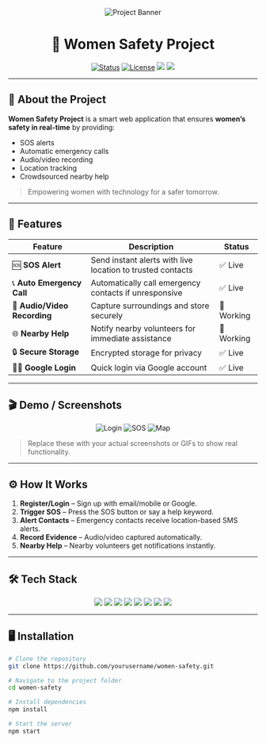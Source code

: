 <p align="center">
  <img src="https://via.placeholder.com/800x200?text=Women+Safety+Project+Banner" alt="Project Banner"/>
</p>

<h1 align="center">🌸 Women Safety Project</h1>

<p align="center">
  <a href="#"><img src="https://img.shields.io/badge/Status-Active-brightgreen" alt="Status"/></a>
  <a href="#"><img src="https://img.shields.io/badge/License-MIT-blue" alt="License"/></a>
  <a href="#"><img src="https://img.shields.io/badge/Node.js-%23339933.svg?style=flat&logo=node.js&logoColor=white"/></a>
  <a href="#"><img src="https://img.shields.io/badge/JavaScript-F7DF1E?style=flat&logo=javascript&logoColor=black"/></a>
</p>

---

## 💖 About the Project

**Women Safety Project** is a smart web application that ensures **women’s safety in real-time** by providing:  
- SOS alerts  
- Automatic emergency calls  
- Audio/video recording  
- Location tracking  
- Crowdsourced nearby help  

> Empowering women with technology for a safer tomorrow.

---

## 🚀 Features

| Feature | Description | Status |
|---------|-------------|--------|
| 🆘 **SOS Alert** | Send instant alerts with live location to trusted contacts | ✅ Live |
| 📞 **Auto Emergency Call** | Automatically call emergency contacts if unresponsive | ✅ Live |
| 🎥 **Audio/Video Recording** | Capture surroundings and store securely | 🔄 Working |
| 🌐 **Nearby Help** | Notify nearby volunteers for immediate assistance | 🔄 Working |
| 🔒 **Secure Storage** | Encrypted storage for privacy | ✅ Live |
| 👩‍💻 **Google Login** | Quick login via Google account | ✅ Live |

---

## 🎬 Demo / Screenshots

<p align="center">
  <img src="https://via.placeholder.com/300x500?text=Login+Page" alt="Login"/>
  <img src="https://via.placeholder.com/300x500?text=SOS+Activation" alt="SOS"/>
  <img src="https://via.placeholder.com/300x500?text=Nearby+Help+Map" alt="Map"/>
</p>

> Replace these with your actual screenshots or GIFs to show real functionality.

---

## ⚙️ How It Works

1. **Register/Login** – Sign up with email/mobile or Google.  
2. **Trigger SOS** – Press the SOS button or say a help keyword.  
3. **Alert Contacts** – Emergency contacts receive location-based SMS alerts.  
4. **Record Evidence** – Audio/video captured automatically.  
5. **Nearby Help** – Nearby volunteers get notifications instantly.  

---

## 🛠️ Tech Stack

<p align="center">
  <img src="https://img.shields.io/badge/Frontend-HTML5-orange?logo=html5&logoColor=white"/>
  <img src="https://img.shields.io/badge/Frontend-CSS3-blue?logo=css3&logoColor=white"/>
  <img src="https://img.shields.io/badge/Frontend-JavaScript-yellow?logo=javascript&logoColor=black"/>
  <img src="https://img.shields.io/badge/Backend-Node.js-339933?logo=node.js&logoColor=white"/>
  <img src="https://img.shields.io/badge/Backend-Express.js-lightgrey?logo=express&logoColor=black"/>
  <img src="https://img.shields.io/badge/Database-MySQL-blue?logo=mysql&logoColor=white"/>
  <img src="https://img.shields.io/badge/API-Twilio-red?logo=twilio&logoColor=white"/>
  <img src="https://img.shields.io/badge/Maps-GoogleMaps-green?logo=googlemaps&logoColor=white"/>
</p>

---

## 🖥️ Installation

```bash
# Clone the repository
git clone https://github.com/yourusername/women-safety.git

# Navigate to the project folder
cd women-safety

# Install dependencies
npm install

# Start the server
npm start
